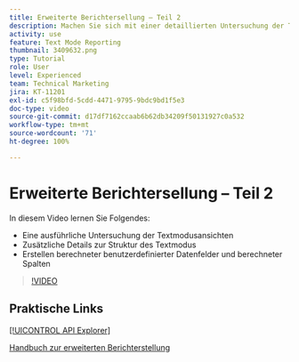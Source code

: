 ```yaml
---
title: Erweiterte Berichtersellung – Teil 2
description: Machen Sie sich mit einer detaillierten Untersuchung der Textmodusansichten, zusätzlichen Details zur Struktur des Textmodus, berechneten benutzerdefinierten Daten und berechneten Spalten vertraut.
activity: use
feature: Text Mode Reporting
thumbnail: 3409632.png
type: Tutorial
role: User
level: Experienced
team: Technical Marketing
jira: KT-11201
exl-id: c5f98bfd-5cdd-4471-9795-9bdc9bd1f5e3
doc-type: video
source-git-commit: d17df7162ccaab6b62db34209f50131927c0a532
workflow-type: tm+mt
source-wordcount: '71'
ht-degree: 100%

---
```


# Erweiterte Berichtersellung – Teil 2

In diesem Video lernen Sie Folgendes:

* Eine ausführliche Untersuchung der Textmodusansichten
* Zusätzliche Details zur Struktur des Textmodus
* Erstellen berechneter benutzerdefinierter Datenfelder und berechneter Spalten

>[!VIDEO](https://video.tv.adobe.com/v/3409634/?quality=12&learn=on&enablevpops)

## Praktische Links

[[!UICONTROL API Explorer]](https://developer.adobe.com/workfront/api-explorer/)

[Handbuch zur erweiterten Berichterstellung](/help/assets/advanced-reporting-manual.pdf)
